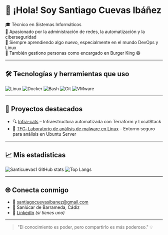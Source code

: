 
# 👋 ¡Hola! Soy Santiago Cuevas Ibáñez

🎓 Técnico en Sistemas Informáticos  
🔧 Apasionado por la administración de redes, la automatización y la ciberseguridad  
🚀 Siempre aprendiendo algo nuevo, especialmente en el mundo DevOps y Linux  
🍔 También gestiono personas como encargado en Burger King 😄

---

## 🛠️ Tecnologías y herramientas que uso

![Linux](https://img.shields.io/badge/Linux-FCC624?style=for-the-badge&logo=linux&logoColor=black)
![Docker](https://img.shields.io/badge/Docker-2496ED?style=for-the-badge&logo=docker&logoColor=white)
![Bash](https://img.shields.io/badge/Bash-4EAA25?style=for-the-badge&logo=gnu-bash&logoColor=white)
![Git](https://img.shields.io/badge/Git-F05032?style=for-the-badge&logo=git&logoColor=white)
![VMware](https://img.shields.io/badge/VMware-607078?style=for-the-badge&logo=vmware&logoColor=white)

---

## 📌 Proyectos destacados

- 🔍 [Infra-cats](https://github.com/santicuevas1/Infra-cats) – Infraestructura automatizada con Terraform y LocalStack  
- 🐧 [TFG: Laboratorio de análisis de malware en Linux](https://github.com/santicuevas1/TuRepoTFG) – Entorno seguro para análisis en Ubuntu Server

---

## 📈 Mis estadísticas

![Santicuevas1 GitHub stats](https://github-readme-stats.vercel.app/api?username=santicuevas1&show_icons=true&theme=github_dark&count_private=true)
![Top Langs](https://github-readme-stats.vercel.app/api/top-langs/?username=santicuevas1&layout=compact&theme=github_dark)

---

## 🌐 Conecta conmigo

- 📧 santiagocuevasibanez@gmail.com  
- 📍 Sanlúcar de Barrameda, Cádiz  
- 💼 [LinkedIn](https://www.linkedin.com/in/tu-usuario) *(si tienes uno)*

---

> "El conocimiento es poder, pero compartirlo es más poderoso." 💡

